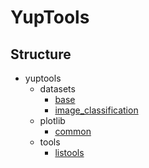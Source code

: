 # YupTools


## Structure

- yuptools
  - datasets
    - [base](./docs/datasets/base.md)
    - [image_classification](./docs/datasets/image_classification.md)
  - plotlib
    - [common](./docs/plotlib/common.md)
  - tools
    - [listools](./docs/tools/listools.md)
